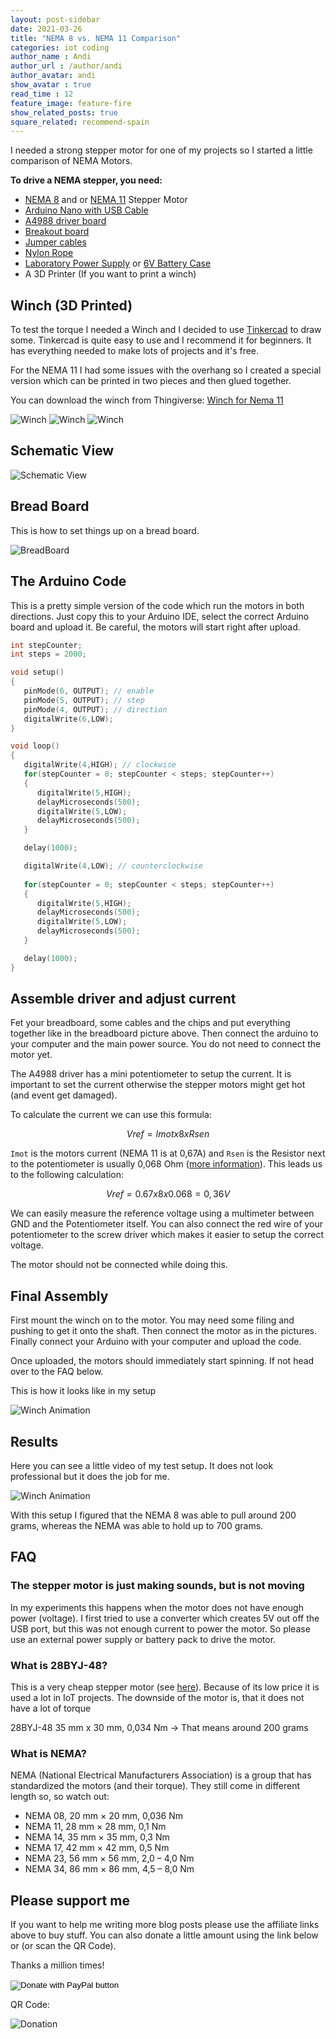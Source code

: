 ```yaml
---
layout: post-sidebar
date: 2021-03-26
title: "NEMA 8 vs. NEMA 11 Comparison"
categories: iot coding
author_name : Andi
author_url : /author/andi
author_avatar: andi
show_avatar : true
read_time : 12
feature_image: feature-fire
show_related_posts: true
square_related: recommend-spain
---
```


I needed a strong stepper motor for one of my projects so I started a little comparison of NEMA Motors.

**To drive a NEMA stepper, you need:**

- [NEMA 8](https://amzn.to/3rWgJpy) and or [NEMA 11](https://amzn.to/3csokFZ) Stepper Motor
- [Arduino Nano with USB Cable](https://amzn.to/2OkORxa)
- [A4988 driver board](https://amzn.to/38B3nYn)
- [Breakout board](https://amzn.to/3ldfuzP)
- [Jumper cables](https://amzn.to/3ckzJre)
- [Nylon Rope](https://amzn.to/38C5Gu9)
- [Laboratory Power Supply](https://amzn.to/3tgF5dY) or [6V Battery Case](https://amzn.to/30DG1ga)
- A 3D Printer (If you want to print a winch)

## Winch (3D Printed)

To test the torque I needed a Winch and I decided to use [Tinkercad](https://www.tinkercad.com/) to draw some. Tinkercad is quite easy to use and I recommend it for beginners. It has everything needed to make lots of projects and it's free.

For the NEMA 11 I had some issues with the overhang so I created a special version which can be printed in two pieces and then glued together.

You can download the winch from Thingiverse: [Winch for Nema 11](https://www.thingiverse.com/thing:4792611/files)

![Winch](/assets/2021-02-25-NemaStepperMotors/Nema11Winch1Small.jpg)
![Winch](/assets/2021-02-25-NemaStepperMotors/Nema11Winch2Small.jpg)
![Winch](/assets/2021-02-25-NemaStepperMotors/Nema11Winch3Small.jpg)

## Schematic View

![Schematic View](/assets/2021-02-25-NemaStepperMotors/schema.svg)

## Bread Board

This is how to set things up on a bread board.

![BreadBoard](/assets/2021-02-25-NemaStepperMotors/breadboard.png)

## The Arduino Code

This is a pretty simple version of the code which run the motors in both directions. Just copy this to your Arduino IDE, select the correct Arduino board and upload it. Be careful, the motors will start right after upload.

```c
int stepCounter;
int steps = 2000;

void setup()
{
   pinMode(6, OUTPUT); // enable
   pinMode(5, OUTPUT); // step
   pinMode(4, OUTPUT); // direction
   digitalWrite(6,LOW);
}

void loop()
{
   digitalWrite(4,HIGH); // clockwise
   for(stepCounter = 0; stepCounter < steps; stepCounter++)
   {
      digitalWrite(5,HIGH);
      delayMicroseconds(500);
      digitalWrite(5,LOW);
      delayMicroseconds(500);
   }

   delay(1000);

   digitalWrite(4,LOW); // counterclockwise
   
   for(stepCounter = 0; stepCounter < steps; stepCounter++)
   {
      digitalWrite(5,HIGH);
      delayMicroseconds(500);
      digitalWrite(5,LOW);
      delayMicroseconds(500);
   }

   delay(1000);
}
```

## Assemble driver and adjust current

Fet your breadboard, some cables and the chips and put everything together like in the breadboard picture above. Then connect the arduino to your computer and the main power source. You do not need to connect the motor yet.

The A4988 driver has a mini potentiometer to setup the current. It is important to set the current otherwise the stepper motors might get hot (and event get damaged).

To calculate the current we can use this formula:

```math
Vref = Imot x 8 x Rsen
```

`Imot` is the motors current (NEMA 11 is at 0,67A) and `Rsen` is the Resistor next to the potentiometer is usually 0,068 Ohm ([more information](https://www.pololu.com/product/1182#:~:text=The%20A4988%20driver%20IC%20has,can%20keep%20the%20IC%20cool.)). This leads us to the following calculation:

```math
Vref = 0.67 x 8 x 0.068 = 0,36V
```

We can easily measure the reference voltage using a multimeter between GND and the Potentiometer itself. You can also connect the red wire of your potentiometer to the screw driver which makes it easier to setup the correct voltage.

The motor should not be connected while doing this.

## Final Assembly

First mount the winch on to the motor. You may need some filing and pushing to get it onto the shaft. Then connect the motor as in the pictures. Finally connect your Arduino with your computer and upload the code. 

Once uploaded, the motors should immediately start spinning. If not head over to the FAQ below.

This is how it looks like in my setup

![Winch Animation](/assets/2021-02-25-NemaStepperMotors/Setup.jpg)

## Results

Here you can see a little video of my test setup. It does not look professional but it does the job for me.

![Winch Animation](/assets/2021-02-25-NemaStepperMotors/WinchAnimation.gif)

With this setup I figured that the NEMA 8 was able to pull around 200 grams, whereas the NEMA was able to hold up to 700 grams.

## FAQ

### The stepper motor is just making sounds, but is not moving

In my experiments this happens when the motor does not have enough power (voltage). I first tried to use a converter which creates 5V out off the USB port, but this was not enough current to power the motor. So please use an external power supply or battery pack to drive the motor.

### What is 28BYJ-48?

This is a very cheap stepper motor (see [here](https://amzn.to/3bENSk1)). Because of its low price it is used a lot in IoT projects. The downside of the motor is, that it does not have a lot of torque

28BYJ-48 35 mm x 30 mm, 0,034 Nm -> That means around 200 grams

### What is NEMA?

NEMA (National Electrical Manufacturers Association) is a group that has standardized the motors (and their torque). They still come in different length so, so watch out:

- NEMA 08, 20 mm × 20 mm, 0,036 Nm
- NEMA 11, 28 mm × 28 mm, 0,1 Nm
- NEMA 14, 35 mm × 35 mm, 0,3 Nm
- NEMA 17, 42 mm × 42 mm, 0,5 Nm
- NEMA 23, 56 mm × 56 mm, 2,0 – 4,0 Nm
- NEMA 34, 86 mm × 86 mm, 4,5 – 8,0 Nm

## Please support me

If you want to help me writing more blog posts please use the affiliate links above to buy stuff. You can also donate a little amount using the link below or (or scan the QR Code).

Thanks a million times!

<form action="https://www.paypal.com/donate" method="post" target="_top">
<input type="hidden" name="hosted_button_id" value="RT2TB3FZGGFMQ" />
<input type="image" src="https://www.paypalobjects.com/en_US/DK/i/btn/btn_donateCC_LG.gif" border="0" name="submit" title="PayPal - The safer, easier way to pay online!" alt="Donate with PayPal button" />
<img alt="" border="0" src="https://www.paypal.com/en_DE/i/scr/pixel.gif" width="1" height="1" />
</form>

QR Code:

![Donation](/assets/Donation.png)